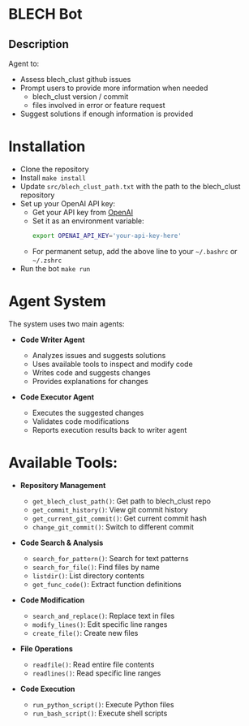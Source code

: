 # BLECH Bot
## Description
Agent to:
- Assess blech_clust github issues
- Prompt users to provide more information when needed
    - blech_clust version / commit
    - files involved in error or feature request
- Suggest solutions if enough information is provided

# Installation
- Clone the repository
- Install `make install`
- Update `src/blech_clust_path.txt` with the path to the blech_clust repository
- Set up your OpenAI API key:
  - Get your API key from [OpenAI](https://platform.openai.com/api-keys)
  - Set it as an environment variable:
    ```bash
    export OPENAI_API_KEY='your-api-key-here'
    ```
  - For permanent setup, add the above line to your `~/.bashrc` or `~/.zshrc`
- Run the bot `make run`

# Agent System
The system uses two main agents:

- **Code Writer Agent**
  - Analyzes issues and suggests solutions
  - Uses available tools to inspect and modify code
  - Writes code and suggests changes
  - Provides explanations for changes

- **Code Executor Agent**
  - Executes the suggested changes
  - Validates code modifications
  - Reports execution results back to writer agent

# Available Tools:
- **Repository Management**
  - `get_blech_clust_path()`: Get path to blech_clust repo
  - `get_commit_history()`: View git commit history
  - `get_current_git_commit()`: Get current commit hash
  - `change_git_commit()`: Switch to different commit

- **Code Search & Analysis**
  - `search_for_pattern()`: Search for text patterns
  - `search_for_file()`: Find files by name
  - `listdir()`: List directory contents
  - `get_func_code()`: Extract function definitions

- **Code Modification**
  - `search_and_replace()`: Replace text in files
  - `modify_lines()`: Edit specific line ranges
  - `create_file()`: Create new files
  
- **File Operations**
  - `readfile()`: Read entire file contents
  - `readlines()`: Read specific line ranges

- **Code Execution**
  - `run_python_script()`: Execute Python files
  - `run_bash_script()`: Execute shell scripts
